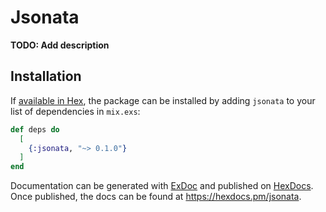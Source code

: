 # Jsonata

**TODO: Add description**

## Installation

If [available in Hex](https://hex.pm/docs/publish), the package can be installed
by adding `jsonata` to your list of dependencies in `mix.exs`:

```elixir
def deps do
  [
    {:jsonata, "~> 0.1.0"}
  ]
end
```

Documentation can be generated with [ExDoc](https://github.com/elixir-lang/ex_doc)
and published on [HexDocs](https://hexdocs.pm). Once published, the docs can
be found at <https://hexdocs.pm/jsonata>.

